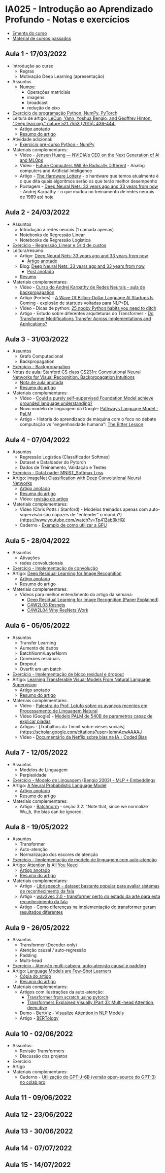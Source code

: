 # IA025 - Introdução ao Aprendizado Profundo - Notas e exercícios

* [Ementa do curso](ementa.md)
* [Material de cursos passados](https://colab.research.google.com/github/robertoalotufo/rnap/blob/master/PyTorch/0_index.ipynb)

## Aula 1 - 17/03/2022
* Introdução ao curso
  * Regras
  * Motivação Deep Learning (apresentação)
* Assuntos
  * Numpy: 
    * Operações matriciais
    * imagens
    * broadcast
    * redução de eixo
* [Exercício de programação Python, NumPy, PyTorch](Exercicios/Aula%201%20-%20Entrega%20-%20Exerc%C3%ADcios%20Introdut%C3%B3rios.ipynb)
* Leitura de artigo: [LeCun, Yann, Yoshua Bengio, and Geoffrey Hinton. "Deep learning." nature 521.7553 (2015): 436-444.](https://s3.us-east-2.amazonaws.com/hkg-website-assets/static/pages/files/DeepLearning.pdf)
  * [Artigo anotado](Artigos/DeepLearning.pdf)
  * [Resumo do artigo](Resumos/Resumo-DeepLearning.pdf)
* Atividade adicional: 
  * [Exercício pré-curso Python - NumPy](Exercicios/ExercicioIntrodutorio.ipynb)
* Materiais complementares:
  * Video - [Jensen Huang — NVIDIA's CEO on the Next Generation of AI and MLOps](https://www.youtube.com/watch?v=kcI3OwQsBJQ)
  * Video - [Future Computers Will Be Radically Different](https://www.youtube.com/watch?v=GVsUOuSjvcg) - Analog computers and Artificial Inteligence
  * Artigo - [The Hardware Lottery](https://arxiv.org/abs/2009.06489) - o hardware que temos atualmente é o que dita quais algoritmos serão os que terão melhor desempenho
  * Postagem - [Deep Neural Nets: 33 years ago and 33 years from now](http://karpathy.github.io/2022/03/14/lecun1989/) - Andrej Karpathy - o que mudou no treinamento de redes neurais de 1989 até hoje

## Aula 2 - 24/03/2022
* Assuntos
  * Introdução à redes neurais (1 camada apenas)
  * Notebooks de Regressão Linear
  * Notebooks de Regressão Logística
* [Exercício - Regressão_Linear e Grid de custos](Exercicios/Aula2-Regressão_Linear.ipynb)
* Leitura/resumo
  * Artigo: [Deep Neural Nets: 33 years ago and 33 years from now](http://yann.lecun.com/exdb/publis/pdf/lecun-89e.pdf)
    * [Artigo anotado](Artigos/lecun-89e.pdf)
  * Blog: [Deep Neural Nets: 33 years ago and 33 years from now](http://karpathy.github.io/2022/03/14/lecun1989/)
    * [Post anotado](Artigos/Deep%20Neural%20Nets%2033%20years%20ago%20and%2033%20years%20from%20now.pdf)
  * [Resumo](Resumos/Resumo%20-%20LeCun%20Backpropagation.pdf)
* Materiais complementares:
  * Vídeo - [Curso do Andrej Karpathy de Redes Neurais - aula de backpropagation](https://www.youtube.com/watch?v=gYpoJMlgyXA)
  * Artigo (Forbes) - [A Wave Of Billion-Dollar Language AI Startups Is Coming](https://www.forbes.com/sites/robtoews/2022/03/27/a-wave-of-billion-dollar-language-ai-startups-is-coming/) - explosão de startups voltadas para NLP+DL
  * Vídeo - Dicas de python: [25 nooby Python habits you need to ditch](https://www.youtube.com/watch?v=qUeud6DvOWI)
  * Artigo - Estudo sobre diferentes arquiteturas do Transformer - [Do Transformer Modifications Transfer Across Implementations and Applications?](https://arxiv.org/pdf/2102.11972.pdf?ref=https://githubhelp.com)

## Aula 3 - 31/03/2022
* Assuntos
  * Grafo Computacional
  * Backpropagation
* [Exercício - Backpropagation](Exercicios/Aula3-BackPropagation.ipynb)
* Notas de aula: [Stanford CS class CS231n: Convolutional Neural Networks for Visual Recognition. Backpropagation Intuitions](https://cs231n.github.io/optimization-2/)
  * [Nota de aula anotada](Artigos/Notas%20de%20aula%20de%20Stanford%20CS231n%20-%20Backpropagation%20Intuitions.pdf)
  * [Resumo do artigo](Resumos/Resumo%20-%20Notas%20de%20aula%20Stanford%20CS231n%20-%20Backpropagation%20Intuitions.pdf)
* Materiais complementares:
  * Vídeo - [Could a purely self-supervised Foundation Model achieve grounded language understanding?](https://www.youtube.com/watch?v=Tp412ab3kHQ)
  * Novo modelo de linguagem da Google: [Pathways Language Model - PaLM](https://ai.googleblog.com/2022/04/pathways-language-model-palm-scaling-to.html)
  * Artigo - Historia do aprendizado de máquina com o foco no debate computação vs "engenhosidade humana": [The Bitter Lesson](http://www.incompleteideas.net/IncIdeas/BitterLesson.html)

## Aula 4 - 07/04/2022
* Assuntos
  * Regressão Logística (Classificador Softmax)
  * Dataset e Dataloader do Pytorch
  * Dados de Treinamento, Validação e Testes
* [Exercício - DataLoader MNIST_Softmax Loss](Exercicios/Aula4-Regressao_Softmax_MNIST_SGD_minibatches.ipynb)
* Artigo: [ImageNet Classification with Deep Convolutional Neural Networks](https://proceedings.neurips.cc/paper/2012/file/c399862d3b9d6b76c8436e924a68c45b-Paper.pdf)
  * [Artigo anotado](Artigos/NIPS-2012-imagenet-classification-with-deep-convolutional-neural-networks-Paper%20-%20anotado.pdf)
  * [Resumo do artigo](Resumos/Resumo%20-%20ImageNet%20Classification%20with%20Deep%20Convolutional%20Neural%20Networks.pdf)
  * Vídeo: [revisão do artigo](https://youtu.be/Nq3auVtvd9Q)
* Materiais complementares:
  * Vídeo (Chris Potts / Stanford) - Modelos treinados apenas com auto-supervisão são capazes de "entender" o mundo?](https://www.youtube.com/watch?v=Tp412ab3kHQ)
  * Caderno - [Exemplo de como utilizar a GPU](https://colab.research.google.com/drive/1UF6TZn5005Cx1xy1RBh4ZHcqF-Z4EWkD?usp=sharing)

## Aula 5 - 28/04/2022
* Assuntos
  * Ativações
  * redes convolucionais
* [Exercício - Implementação de convolução](Exercicios/Aula5-MNIST_Convolucional.ipynb)
* Artigo: [Deep Residual Learning for Image Recognition](https://arxiv.org/abs/1512.03385)
  * [Artigo anotado](Artigos/Deep%20Residual%20Learning%20for%20Image%20Recognition.pdf)
  * [Resumo do artigo](Resumos/Resumo%20-%20Deep%20Residual%20Learning%20for%20Image%20Recognition.pdf)
* Materiais complementares:
  * Vídeos para melhor entendimento do artigo da semana:
    * [Deep Residual Learning for Image Recognition (Paper Explained)](https://www.youtube.com/watch?v=GWt6Fu05voI)
    * [C4W2L03 Resnets](https://www.youtube.com/watch?v=ZILIbUvp5lk&list=PLkDaE6sCZn6Gl29AoE31iwdVwSG-KnDzF&index=14)
    * [C4W2L04 Why ResNets Work](https://www.youtube.com/watch?v=RYth6EbBUqM&list=PLkDaE6sCZn6Gl29AoE31iwdVwSG-KnDzF&index=15)

## Aula 6 - 05/05/2022
* Assuntos
  * Transfer Learning
  * Aumento de dados
  * BatchNorm/LayerNorm
  * Conexões residuais
  * Dropout
  * Overfit em um batch
* [Exercício - Implementação de bloco residual e dropout](Exercicios/Aula_6_Exercício_ResNet_Dropout.ipynb)
* Artigo: [Learning Transferable Visual Models From Natural Language Supervision](https://arxiv.org/pdf/2103.00020.pdf)
  * [Artigo anotado](Artigos/Learning%20Transferable%20Visual%20Models%20From%20Natural%20Language%20Supervision.pdf)
  * [Resumo do artigo](Resumos/Resumo%20–%20Learning%20Transferable%20Visual%20Models%20From%20Natural%20Language%20Supervision.pdf)
* Materiais complementares:
  * Video - [Palestra do Prof. Lotufo sobre os avanços recentes em Processamento de Linguagem Natural](https://www.youtube.com/watch?v=hEmpPfkP3TE&t=1s)
  * Video (Google) - [Modelo PALM de 540B de parametros capaz de explicar piadas](https://www.youtube.com/watch?v=nP-nMZpLM1A&t=7240s)
  * Artigos - [Trabalhos da Timnit sobre vieses sociais](https://scholar.google.com/citations?user=lemnAcwAAAAJ
  * Vídeo - [Documentário da Netflix sobre bias na IA - Coded Bias](https://www.uol.com.br/tilt/noticias/redacao/2021/04/10/coded-bias-da-netflix-prova-como-a-tecnologia-e-racista-e-viola-direitos.htm) 

## Aula 7 - 12/05/2022
* Assuntos
  * Modelos de Linguagem
  * Perplexidade
* [Exercício - Modelo de Linguagem (Bengio 2003) - MLP + Embeddings](Exercicios/Aula_7_LanguageModelBengio_Perplexity.ipynb)
* Artigo: [A Neural Probabilistic Language Model](https://arxiv.org/pdf/2103.00020.pdf)
  * [Artigo anotado](Artigos/A%20Neural%20Probabilistic%20Language%20Model.pdf)
  * [Resumo do artigo](Resumos/Resumo%20-%20A%20Neural%20Probabilistic%20Language%20Model.pdf)
* Materiais complementares:
  * Artigo - [Batchnorm](https://arxiv.org/pdf/1502.03167.pdf) - seção 3.2: "Note that, since we normalize Wu_b, the bias can be ignored.

## Aula 8 - 19/05/2022
* Assuntos
  * Transformer
  * Auto-atenção
  * Normalização dos escores de atenção
* [Exercício - Implementação de modelo de linguagem com auto-atenção](Exercicios/Aula_8_SelfAttention.ipynb)
* Artigo: [Attention Is All You Need](https://arxiv.org/abs/1706.03762)
  * [Artigo anotado](Artigos/Attention%20Is%20All%20You%20Need.pdf)
  * [Resumo do artigo](Resumos/Resumo%20-%20Attention%20is%20all%20you%20need.pdf)
* Materiais complementares:
  * Artigo - [Librispeech - dataset bastante popular para avaliar sistemas de reconhecimento da fala](https://paperswithcode.com/sota/speech-recognition-on-librispeech-test-clean)
  * Artigo - [wav2vec 2.0 - transformer perto do estado da arte para esta reconhecimento da fala](https://arxiv.org/pdf/2006.11477.pdf)
  * Artigo - [Como diferenças na implementação do transformer geram resultados diferentes](https://arxiv.org/abs/2102.11972)

## Aula 9 - 26/05/2022
* Assuntos
  * Transformer (Decoder-only)
  * Atenção causal / auto-regressão
  * Padding
  * Multi-head
* [Exercício - Atenção multi-cabeça, auto-atenção causal e padding](Exercicios/Aula_9_MultiheadAttention_Causal.ipynb)
* Artigo: [Language Models are Few-Shot Learners](https://arxiv.org/abs/2005.14165)
  * [Cópia do artigo](Artigos/Language%20Models%20are%20Few-Shot%20Learners.pdf)
  * [Resumo do artigo](Resumos/Resumo%20–%20Language%20Models%20are%20Few-Shot%20Learners.pdf)
* Materiais complementares:
  * Artigos com ilustrações da auto-atenção: 
    * [Transformer from scratch using pytorch](https://www.kaggle.com/code/arunmohan003/transformer-from-scratch-using-pytorch/notebook)
    * [Transformers Explained Visually (Part 3): Multi-head Attention, deep dive](https://towardsdatascience.com/transformers-explained-visually-part-3-multi-head-attention-deep-dive-1c1ff1024853#:~:text=Decoder%20Self%2DAttention&text=of%20each%20word.-,This%20is%20fed%20to%20all%20three%20parameters%2C%20Query%2C%20Key%2C,for%20each%20word%20as%20well)
  * Demo - [BertViz - Visualize Attention in NLP Models](https://github.com/jessevig/bertviz)
  * Artigo - [BERTology](https://arxiv.org/pdf/2002.12327.pdf)



## Aula 10 - 02/06/2022
* Assuntos:
  * Revisão Transformers
  * Discussão dos projetos
* Exercício
* Artigo
* Materiais complementares:
  * Caderno - [Utilização do GPT-J-6B (versão open-source do GPT-3) no colab pro](https://colab.research.google.com/drive/1tclcJWQkfOY-midXBb7SaAdrG5yMl-T-?usp=sharing)

## Aula 11 - 09/06/2022
## Aula 12 - 23/06/2022
## Aula 13 - 30/06/2022
## Aula 14 - 07/07/2022
## Aula 15 - 14/07/2022



